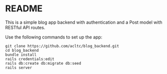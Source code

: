 # README

This is a simple blog app backend with authentication and a Post model with RESTful API routes.

Use the following commands to set up the app:

```
git clone https://github.com/acltc/blog_backend.git
cd blog_backend
bundle install
rails credentials:edit
rails db:create db:migrate db:seed
rails server
```
